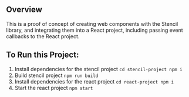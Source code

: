 ## Overview

This is a proof of concept of creating web components with the Stencil library, and integrating them into a React project, including passing event callbacks to the React project.

## To Run this Project:

1. Install dependencies for the stencil project
`
    cd stencil-project
    npm i
`
2. Build stencil project
`
    npm run build
`
3. Install dependencies for the react project
`
    cd react-project
    npm i
`
4. Start the react project
`
    npm start
`
